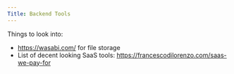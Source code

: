 ```yaml
---
Title: Backend Tools
---
```


Things to look into:

- <https://wasabi.com/> for file storage
- List of decent looking SaaS tools: <https://francescodilorenzo.com/saas-we-pay-for>
